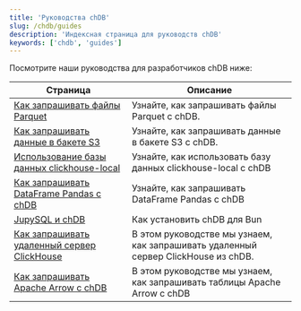 ```yaml
---
title: 'Руководства chDB'
slug: /chdb/guides
description: 'Индексная страница для руководств chDB'
keywords: ['chdb', 'guides']
---
```


Посмотрите наши руководства для разработчиков chDB ниже:

<!-- 
Следующий оглавление автоматически сгенерировано с помощью https://github.com/ClickHouse/clickhouse-docs/blob/main/scripts/autogenerate-table-of-contents.sh
из полей заголовка, слага, описания в YAML frontmatter. Если вы нашли ошибку 
в оглавлении, пожалуйста, отредактируйте frontmatter файлов напрямую.
-->

| Страница | Описание |
|-----|-----|
| [Как запрашивать файлы Parquet](/chdb/guides/querying-parquet) | Узнайте, как запрашивать файлы Parquet с chDB. |
| [Как запрашивать данные в бакете S3](/chdb/guides/querying-s3) | Узнайте, как запрашивать данные в бакете S3 с chDB. |
| [Использование базы данных clickhouse-local](/chdb/guides/clickhouse-local) | Узнайте, как использовать базу данных clickhouse-local с chDB |
| [Как запрашивать DataFrame Pandas с chDB](/chdb/guides/pandas) | Узнайте, как запрашивать DataFrame Pandas с chDB |
| [JupySQL и chDB](/chdb/guides/jupysql) | Как установить chDB для Bun |
| [Как запрашивать удаленный сервер ClickHouse](/chdb/guides/query-remote-clickhouse) | В этом руководстве мы узнаем, как запрашивать удаленный сервер ClickHouse из chDB. |
| [Как запрашивать Apache Arrow с chDB](/chdb/guides/apache-arrow) | В этом руководстве мы узнаем, как запрашивать таблицы Apache Arrow с chDB |

